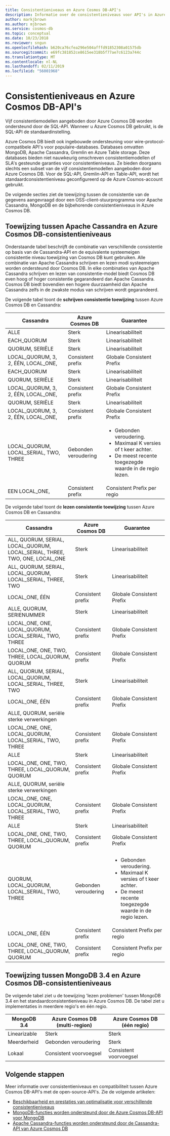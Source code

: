 ```yaml
---
title: Consistentieniveaus en Azure Cosmos DB-API's
description: Informatie over de consistentieniveaus voor API's in Azure Cosmos DB.
author: markjbrown
ms.author: mjbrown
ms.service: cosmos-db
ms.topic: conceptual
ms.date: 10/23/2018
ms.reviewer: sngun
ms.openlocfilehash: b620ca76cfea296e504afffd91852308a01575db
ms.sourcegitcommit: e69fc381852ce8615ee318b5f77ae7c6123a744c
ms.translationtype: MT
ms.contentlocale: nl-NL
ms.lasthandoff: 02/11/2019
ms.locfileid: "56001968"
---
```

# <a name="consistency-levels-and-azure-cosmos-db-apis"></a>Consistentieniveaus en Azure Cosmos DB-API's

Vijf consistentiemodellen aangeboden door Azure Cosmos DB worden ondersteund door de SQL-API. Wanneer u Azure Cosmos DB gebruikt, is de SQL-API de standaardinstelling. 

Azure Cosmos DB biedt ook ingebouwde ondersteuning voor wire-protocol-compatibele API's voor populaire-databases. Databases omvatten MongoDB, Apache Cassandra, Gremlin en Azure Table storage. Deze databases bieden niet nauwkeurig omschreven consistentiemodellen of SLA's gesteunde garanties voor consistentieniveaus. Ze bieden doorgaans slechts een subset van de vijf consistentiemodellen aangeboden door Azure Cosmos DB. Voor de SQL-API, Gremlin-API en Table-API, wordt het standaardconsistentieniveau geconfigureerd op de Azure Cosmos-account gebruikt. 

De volgende secties ziet de toewijzing tussen de consistentie van de gegevens aangevraagd door een OSS-client-stuurprogramma voor Apache Cassandra, MongoDB en de bijbehorende consistentieniveaus in Azure Cosmos DB.

## <a id="cassandra-mapping"></a>Toewijzing tussen Apache Cassandra en Azure Cosmos DB-consistentieniveaus

Onderstaande tabel beschrijft de combinatie van verschillende consistentie op basis van de Cassandra-API en de equivalente systeemeigen consistentie niveau toewijzing van Cosmos DB kunt gebruiken. Alle combinatie van Apache Cassandra schrijven en lezen modi systeemeigen worden ondersteund door Cosmos DB. In elke combinaties van Apache Cassandra schrijven en lezen van consistentie-model biedt Cosmos DB even hoog of hoger consistentie gegarandeerd dan Apache Cassandra. Cosmos DB biedt bovendien een hogere duurzaamheid dan Apache Cassandra zelfs in de zwakste modus van schrijven wordt gegarandeerd.

De volgende tabel toont de **schrijven consistentie toewijzing** tussen Azure Cosmos DB en Cassandra:

| Cassandra | Azure Cosmos DB | Guarantee |
| - | - | - |
|ALLE|Sterk  | Linearisabiliteit |
| EACH_QUORUM   | Sterk    | Linearisabiliteit | 
| QUORUM, SERIËLE |  Sterk |    Linearisabiliteit |
| LOCAL_QUORUM, 3, 2, ÉÉN, LOCAL_ONE, | Consistent prefix |Globale Consistent Prefix |
| EACH_QUORUM   | Sterk    | Linearisabiliteit |
| QUORUM, SERIËLE |  Sterk |    Linearisabiliteit |
| LOCAL_QUORUM, 3, 2, ÉÉN, LOCAL_ONE, | Consistent prefix | Globale Consistent Prefix |
| QUORUM, SERIËLE | Sterk   | Linearisabiliteit |
| LOCAL_QUORUM, 3, 2, ÉÉN, LOCAL_ONE, | Consistent prefix | Globale Consistent Prefix |
| LOCAL_QUORUM, LOCAL_SERIAL, TWO, THREE    | Gebonden veroudering | <ul><li>Gebonden veroudering.</li><li>Maximaal K versies of t keer achter.</li><li>De meest recente toegezegde waarde in de regio lezen.</li></ul> |
| EEN LOCAL_ONE,   | Consistent prefix | Consistent Prefix per regio |

De volgende tabel toont de **lezen consistentie toewijzing** tussen Azure Cosmos DB en Cassandra:

| Cassandra | Azure Cosmos DB | Guarantee |
| - | - | - |
| ALL, QUORUM, SERIAL, LOCAL_QUORUM, LOCAL_SERIAL, THREE, TWO, ONE, LOCAL_ONE | Sterk  | Linearisabiliteit|
| ALL, QUORUM, SERIAL, LOCAL_QUORUM, LOCAL_SERIAL, THREE, TWO   |Sterk |   Linearisabiliteit |
|LOCAL_ONE, ÉÉN | Consistent prefix | Globale Consistent Prefix |
| ALLE, QUORUM, SERIENUMMER   | Sterk    | Linearisabiliteit |
| LOCAL_ONE, ONE, LOCAL_QUORUM, LOCAL_SERIAL, TWO, THREE |  Consistent prefix   | Globale Consistent Prefix |
| LOCAL_ONE, ONE, TWO, THREE, LOCAL_QUORUM, QUORUM |    Consistent prefix   | Globale Consistent Prefix |
| ALL, QUORUM, SERIAL, LOCAL_QUORUM, LOCAL_SERIAL, THREE, TWO   |Sterk |   Linearisabiliteit |
| LOCAL_ONE, ÉÉN    | Consistent prefix | Globale Consistent Prefix|
| ALLE, QUORUM, seriële sterke verwerkingen
LOCAL_ONE, ONE, LOCAL_QUORUM, LOCAL_SERIAL, TWO, THREE  |Consistent prefix  | Globale Consistent Prefix |
|ALLE    |Sterk |Linearisabiliteit |
| LOCAL_ONE, ONE, TWO, THREE, LOCAL_QUORUM, QUORUM  |Consistent prefix  |Globale Consistent Prefix|
|ALLE, QUORUM, seriële sterke verwerkingen
LOCAL_ONE, ONE, LOCAL_QUORUM, LOCAL_SERIAL, TWO, THREE  |Consistent prefix  |Globale Consistent Prefix |
|ALLE    |Sterk | Linearisabiliteit |
| LOCAL_ONE, ONE, TWO, THREE, LOCAL_QUORUM, QUORUM  | Consistent prefix | Globale Consistent Prefix |
| QUORUM, LOCAL_QUORUM, LOCAL_SERIAL, TWO, THREE |  Gebonden veroudering   | <ul><li>Gebonden veroudering.</li><li>Maximaal K versies of t keer achter. </li><li>De meest recente toegezegde waarde in de regio lezen.</li></ul>
| LOCAL_ONE, ÉÉN |Consistent prefix | Consistent Prefix per regio |
| LOCAL_ONE, ONE, TWO, THREE, LOCAL_QUORUM, QUORUM  | Consistent prefix | Consistent Prefix per regio |


## <a id="mongo-mapping"></a>Toewijzing tussen MongoDB 3.4 en Azure Cosmos DB-consistentieniveaus

De volgende tabel ziet u de toewijzing 'lezen problemen' tussen MongoDB 3.4 en het standaardconsistentieniveau in Azure Cosmos DB. De tabel ziet u implementaties in meerdere regio's en één regio.

| **MongoDB 3.4** | **Azure Cosmos DB (multi-region)** | **Azure Cosmos DB (één regio)** |
| - | - | - |
| Linearizable | Sterk | Sterk |
| Meerderheid | Gebonden veroudering | Sterk |
| Lokaal | Consistent voorvoegsel | Consistent voorvoegsel |

## <a name="next-steps"></a>Volgende stappen

Meer informatie over consistentieniveaus en compatibiliteit tussen Azure Cosmos DB-API's met de open-source-API's. Zie de volgende artikelen:

* [Beschikbaarheid en prestaties van optimalisatie voor verschillende consistentieniveaus](consistency-levels-tradeoffs.md)
* [MongoDB-functies worden ondersteund door de Azure Cosmos DB-API voor MongoDB](mongodb-feature-support.md)
* [Apache Cassandra-functies worden ondersteund door de Cassandra-API van Azure Cosmos DB](cassandra-support.md)
